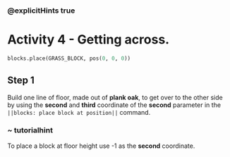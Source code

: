 ### @explicitHints true

# Activity 4 - Getting across.

```python
blocks.place(GRASS_BLOCK, pos(0, 0, 0))
```

## Step 1
Build one line of floor, made out of **plank oak**, to get over to the other side by using the **second** and **third** coordinate of the **second**
parameter in the `||blocks: place block at position||` command.
### ~ tutorialhint 
To place a block at floor height use -1 as the **second** coordinate.